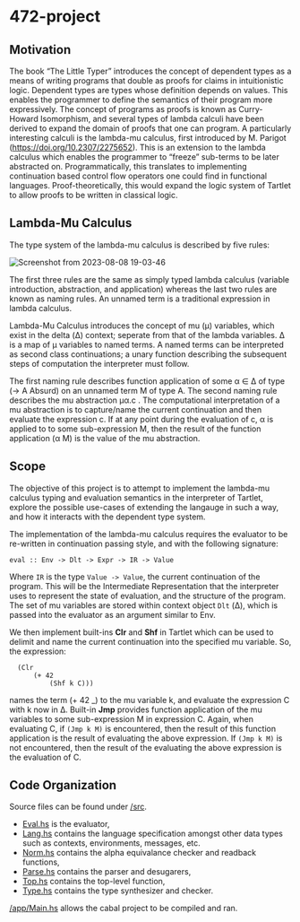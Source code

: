 # 472-project

## Motivation

The book “The Little Typer” introduces the concept of dependent types as a means of writing
programs that double as proofs for claims in intuitionistic logic. Dependent types are types
whose definition depends on values. This enables the programmer to define the semantics of
their program more expressively. The concept of programs as proofs is known as Curry-Howard
Isomorphism, and several types of lambda calculi have been derived to expand the domain of
proofs that one can program. A particularly interesting calculi is the lambda-mu calculus,
first introduced by M. Parigot (https://doi.org/10.2307/2275652). This is an extension to the 
lambda calculus which enables the programmer to “freeze” sub-terms to be later abstracted on. 
Programmatically, this translates to implementing continuation based control flow operators one 
could find in functional languages. Proof-theoretically, this would expand the logic system of 
Tartlet to allow proofs to be written in classical logic.

## Lambda-Mu Calculus

The type system of the lambda-mu calculus is described by five rules:

![Screenshot from 2023-08-08 19-03-46](https://github.com/Patrick-Yevych/492-project/assets/6632555/3eac4483-8c57-4fc3-b1a7-197086d3c5b4)

The first three rules are the same as simply typed lambda calculus (variable introduction, abstraction, and application) whereas the last two rules are known as naming rules. An unnamed term is a traditional expression in lambda calculus.

Lambda-Mu Calculus introduces the concept of mu (μ) variables, which exist in the delta (Δ) context; seperate from that of the lambda variables. Δ is a map of μ variables to named terms. A named terms can be interpreted as second class continuations; a unary function describing the subsequent steps of computation the interpreter must follow.

The first naming rule describes function application of some α ∈ Δ of type (→ A Absurd) on an unnamed term M of type A. The second naming rule describes the mu abstraction μα.c . The computational interpretation of a mu abstraction is to capture/name the current continuation and then evaluate the expression c. If at any point during the evaluation of c, α is applied to to some sub-expression M, then the result of the function application (α M) is the value of the mu abstraction.

## Scope

The objective of this project is to attempt to implement the lambda-mu calculus typing and evaluation
semantics in the interpreter of Tartlet, explore the possible use-cases of extending the langauge in
such a way, and how it interacts with the dependent type system.

The implementation of the lambda-mu calculus requires the evaluator to be re-written in
continuation passing style, and with the following signature:
```
eval :: Env -> Dlt -> Expr -> IR -> Value
```
Where `IR` is the type `Value -> Value`, the current continuation of the program. This will be the Intermediate Representation that the interpreter uses to represent the state of evaluation, and the structure of the program. The set of mu variables are stored within context object `Dlt` (Δ), which is passed into the evaluator as an argument similar to Env.  

We then implement built-ins **Clr** and **Shf** in Tartlet which can be used to delimit and name the current continuation into the specified mu variable. So, the expression:
```
  (Clr
      (+ 42
          (Shf k C)))
```
names the term (+ 42 _) to the mu variable k, and evaluate the expression C with k now in Δ. Built-in **Jmp** provides function application of the mu variables to some sub-expression M in expression C. Again, when evaluating C, if `(Jmp k M)` is encountered, then the result of this function application is the result of evaluating the above expression. If `(Jmp k M)` is not encountered, then the result of the evaluating the above expression is the evaluation of C.

## Code Organization

Source files can be found under [/src](/src). 
  
  - [Eval.hs](/src/Eval.hs) is the evaluator,
  - [Lang.hs](/src/Lang.hs) contains the language specification amongst other data types such as contexts, environments, messages, etc.
  - [Norm.hs](/src/Norm.hs) contains the alpha equivalance checker and readback functions,
  - [Parse.hs](/src/Parse.hs) contains the parser and desugarers,
  - [Top.hs](/src/Top.hs) contains the top-level function,
  - [Type.hs](/src/Type.hs) contains the type synthesizer and checker.

[/app/Main.hs](/app/Main.hs) allows the cabal project to be compiled and ran.
